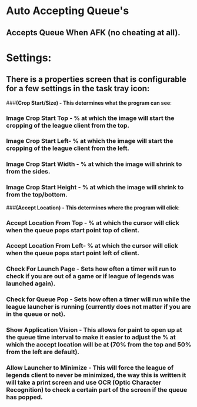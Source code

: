# Auto Accepting Queue's

## Accepts Queue When AFK (no cheating at all).

# Settings:
## There is a properties screen that is configurable for a few settings in the task tray icon:
###**(Crop Start/Size) - This determines what the program can see**:
### Image Crop Start Top - % at which the image will start the cropping of the league client from the top.
### Image Crop Start Left- % at which the image will start the cropping of the league client from the left.
### Image Crop Start Width - % at which the image will shrink to from the sides.
### Image Crop Start Height - % at which the image will shrink to from the top/bottom.

###**(Accept Location) - This determines where the program will click**:
### Accept Location From Top - % at which the cursor will click when the queue pops start point top of client.
### Accept Location From Left- % at which the cursor will click when the queue pops start point left of client.



### Check For Launch Page - Sets how often a timer will run to check if you are out of a game or if league of legends was launched again).
### Check for Queue Pop - Sets how often a timer will run while the league launcher is running (currently does not matter if you are in the queue or not).
### Show Application Vision - This allows for paint to open up at the queue time interval to make it easier to adjust the % at which the accept location will be at (70% from the top and 50% from the left are default).
### Allow Launcher to Minimize - This will force the league of legends client to never be minimized, the way this is written it will take a print screen and use OCR (Optic Character Recognition) to check a certain part of the screen if the queue has popped.


